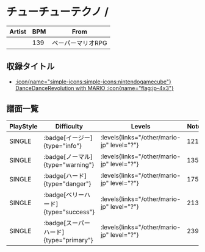 # チューチューテクノ / 

|Artist|BPM|From|
|------|---|----|
||139|ペーパーマリオRPG|

## 収録タイトル

- [:icon{name="simple-icons:simple-icons:nintendogamecube"} DanceDanceRevolution with MARIO :icon{name="flag:jp-4x3"}](/other/mario-jp)

## 譜面一覧

|PlayStyle|Difficulty|Levels|Notes|Movie|
|---------|----------|------|-----|-----|
|SINGLE| :badge[イージー]{type="info"}| :levels{links="/other/mario-jp" level="?"}|121/0||
|SINGLE| :badge[ノーマル]{type="warning"}| :levels{links="/other/mario-jp" level="?"}|135/0||
|SINGLE| :badge[ハード]{type="danger"}| :levels{links="/other/mario-jp" level="?"}|175/0||
|SINGLE| :badge[ベリーハード]{type="success"}| :levels{links="/other/mario-jp" level="?"}|213/0||
|SINGLE| :badge[スーパーハード]{type="primary"}| :levels{links="/other/mario-jp" level="?"}|239/0||
